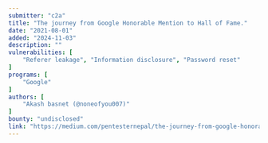 ```yaml
---
submitter: "c2a"
title: "The journey from Google Honorable Mention to Hall of Fame."
date: "2021-08-01"
added: "2024-11-03"
description: ""
vulnerabilities: [
    "Referer leakage", "Information disclosure", "Password reset"
]
programs: [
    "Google"
]
authors: [
    "Akash basnet (@noneofyou007)"
]
bounty: "undisclosed"
link: "https://medium.com/pentesternepal/the-journey-from-google-honorable-mention-to-hall-of-fame-f62d9d5882ea"
---
```




